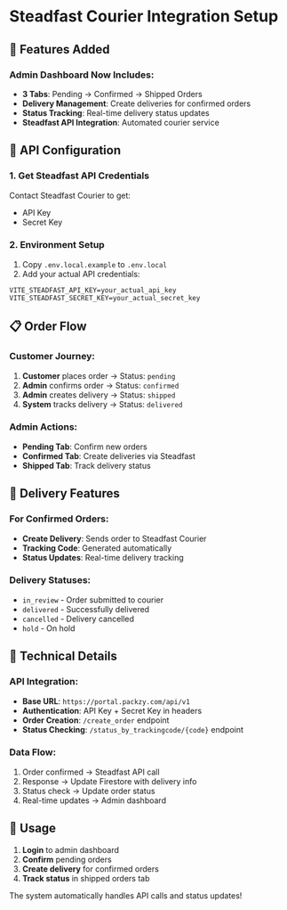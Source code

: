 # Steadfast Courier Integration Setup

## 🚚 Features Added

### Admin Dashboard Now Includes:
- **3 Tabs**: Pending → Confirmed → Shipped Orders
- **Delivery Management**: Create deliveries for confirmed orders
- **Status Tracking**: Real-time delivery status updates
- **Steadfast API Integration**: Automated courier service

## 🔑 API Configuration

### 1. Get Steadfast API Credentials
Contact Steadfast Courier to get:
- API Key
- Secret Key

### 2. Environment Setup
1. Copy `.env.local.example` to `.env.local`
2. Add your actual API credentials:
```
VITE_STEADFAST_API_KEY=your_actual_api_key
VITE_STEADFAST_SECRET_KEY=your_actual_secret_key
```

## 📋 Order Flow

### Customer Journey:
1. **Customer** places order → Status: `pending`
2. **Admin** confirms order → Status: `confirmed`
3. **Admin** creates delivery → Status: `shipped`
4. **System** tracks delivery → Status: `delivered`

### Admin Actions:
- **Pending Tab**: Confirm new orders
- **Confirmed Tab**: Create deliveries via Steadfast
- **Shipped Tab**: Track delivery status

## 🎯 Delivery Features

### For Confirmed Orders:
- **Create Delivery**: Sends order to Steadfast Courier
- **Tracking Code**: Generated automatically
- **Status Updates**: Real-time delivery tracking

### Delivery Statuses:
- `in_review` - Order submitted to courier
- `delivered` - Successfully delivered
- `cancelled` - Delivery cancelled
- `hold` - On hold

## 🔧 Technical Details

### API Integration:
- **Base URL**: `https://portal.packzy.com/api/v1`
- **Authentication**: API Key + Secret Key in headers
- **Order Creation**: `/create_order` endpoint
- **Status Checking**: `/status_by_trackingcode/{code}` endpoint

### Data Flow:
1. Order confirmed → Steadfast API call
2. Response → Update Firestore with delivery info
3. Status check → Update order status
4. Real-time updates → Admin dashboard

## 🚀 Usage

1. **Login** to admin dashboard
2. **Confirm** pending orders
3. **Create delivery** for confirmed orders
4. **Track status** in shipped orders tab

The system automatically handles API calls and status updates!
